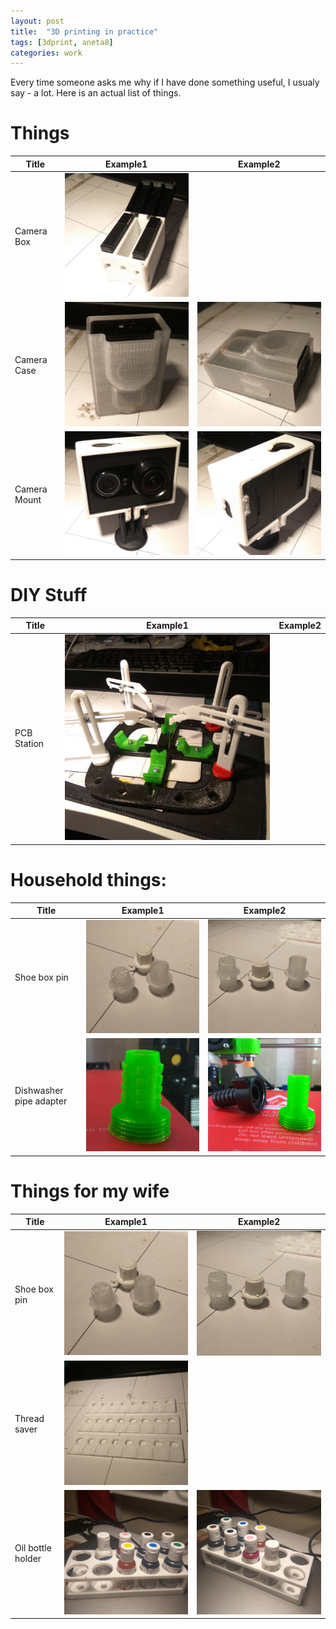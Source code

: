 ```yaml
---
layout: post
title:  "3D printing in practice"
tags: [3dprint, aneta8]
categories: work
---
```


Every time someone asks me why if I have done something useful, I usualy say - a lot. Here is an actual list of things.

# Things
| Title                   | Example1                              | Example2                              |
| ----------------------- | ------------------------------------- | ------------------------------------- |
| Camera Box              | ![](/assets/3dprint/camerabox1.jpg)   |                                       |
| Camera Case             | ![](/assets/3dprint/cameracase1.jpg)  | ![](/assets/3dprint/cameracase2.jpg)  |
| Camera Mount            | ![](/assets/3dprint/cameramount1.jpg) | ![](/assets/3dprint/cameramount2.jpg) |

# DIY Stuff
| Title                   | Example1                              | Example2                              |
| ----------------------- | ------------------------------------- | ------------------------------------- |
| PCB Station             | ![](/assets/3dprint/pcbstation1.jpg)  |                                       |

# Household things:

| Title                   | Example1                             | Example2                             |
| ----------------------- | ------------------------------------ | ------------------------------------ |
| Shoe box pin            | ![](/assets/3dprint/shoeboxpin1.jpg) | ![](/assets/3dprint/shoeboxpin2.jpg) |
| Dishwasher pipe adapter | ![](/assets/3dprint/pipe1.jpg)       | ![](/assets/3dprint/pipe2.jpg)       |

# Things for my wife
| Title             | Example1                                  | Example2                                  |
| ----------------- | ----------------------------------------- | ----------------------------------------- |
| Shoe box pin      | ![](/assets/3dprint/shoeboxpin1.jpg)      | ![](/assets/3dprint/shoeboxpin2.jpg)      |
| Thread saver      | ![](/assets/3dprint/threadsaver.jpg)      |                                           |
| Oil bottle holder | ![](/assets/3dprint/oitbottleholder1.jpg) | ![](/assets/3dprint/oitbottleholder2.jpg) |
